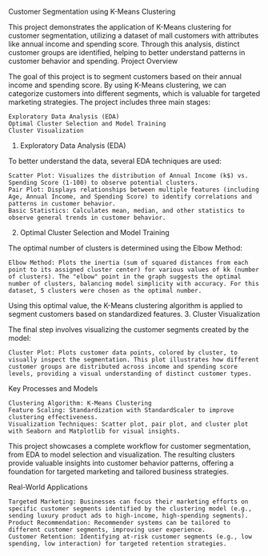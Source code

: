 Customer Segmentation using K-Means Clustering

This project demonstrates the application of K-Means clustering for customer segmentation, utilizing a dataset of mall customers with attributes like annual income and spending score. Through this analysis, distinct customer groups are identified, helping to better understand patterns in customer behavior and spending. 
Project Overview

The goal of this project is to segment customers based on their annual income and spending score. By using K-Means clustering, we can categorize customers into different segments, which is valuable for targeted marketing strategies. The project includes three main stages:

    Exploratory Data Analysis (EDA)
    Optimal Cluster Selection and Model Training
    Cluster Visualization

1. Exploratory Data Analysis (EDA)

To better understand the data, several EDA techniques are used:

    Scatter Plot: Visualizes the distribution of Annual Income (k$) vs. Spending Score (1-100) to observe potential clusters.
    Pair Plot: Displays relationships between multiple features (including Age, Annual Income, and Spending Score) to identify correlations and patterns in customer behavior.
    Basic Statistics: Calculates mean, median, and other statistics to observe general trends in customer behavior.

2. Optimal Cluster Selection and Model Training

The optimal number of clusters is determined using the Elbow Method:

    Elbow Method: Plots the inertia (sum of squared distances from each point to its assigned cluster center) for various values of kk (number of clusters). The "elbow" point in the graph suggests the optimal number of clusters, balancing model simplicity with accuracy. For this dataset, 5 clusters were chosen as the optimal number.

Using this optimal value, the K-Means clustering algorithm is applied to segment customers based on standardized features.
3. Cluster Visualization

The final step involves visualizing the customer segments created by the model:

    Cluster Plot: Plots customer data points, colored by cluster, to visually inspect the segmentation. This plot illustrates how different customer groups are distributed across income and spending score levels, providing a visual understanding of distinct customer types.

Key Processes and Models

    Clustering Algorithm: K-Means Clustering
    Feature Scaling: Standardization with StandardScaler to improve clustering effectiveness.
    Visualization Techniques: Scatter plot, pair plot, and cluster plot with Seaborn and Matplotlib for visual insights.

This project showcases a complete workflow for customer segmentation, from EDA to model selection and visualization. The resulting clusters provide valuable insights into customer behavior patterns, offering a foundation for targeted marketing and tailored business strategies.

  Real-World Applications

    Targeted Marketing: Businesses can focus their marketing efforts on specific customer segments identified by the clustering model (e.g., sending luxury product ads to high-income, high-spending segments).
    Product Recommendation: Recommender systems can be tailored to different customer segments, improving user experience.
    Customer Retention: Identifying at-risk customer segments (e.g., low spending, low interaction) for targeted retention strategies.
